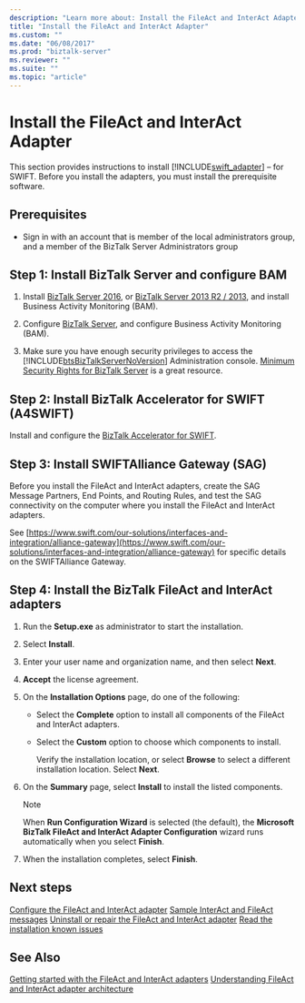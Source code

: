 ```yaml
---
description: "Learn more about: Install the FileAct and InterAct Adapter"
title: "Install the FileAct and InterAct Adapter"
ms.custom: ""
ms.date: "06/08/2017"
ms.prod: "biztalk-server"
ms.reviewer: ""
ms.suite: ""
ms.topic: "article"
---
```

# Install the FileAct and InterAct Adapter
This section provides instructions to install [!INCLUDE[swift_adapter](../../includes/swift-adapter-md.md)] – for SWIFT. Before you install the adapters, you must install the prerequisite software.

## Prerequisites

* Sign in with an account that is member of the local administrators group, and a member of the BizTalk Server Administrators group

## Step 1: Install BizTalk Server and configure BAM

1. Install [BizTalk Server 2016](../../install-and-config-guides/biztalk-server-2016-what-s-new-and-installation.md), or [BizTalk Server 2013 R2 / 2013](../../install-and-config-guides/biztalk-server-2013-and-2013-r2-what-s-new-install-and-upgrade.md), and install Business Activity Monitoring (BAM).

2. Configure [BizTalk Server](../../install-and-config-guides/configure-biztalk-server.md), and configure Business Activity Monitoring (BAM).

3. Make sure you have enough security privileges to access the [!INCLUDE[btsBizTalkServerNoVersion](../../includes/btsbiztalkservernoversion-md.md)] Administration console. [Minimum Security Rights for BizTalk Server](https://social.technet.microsoft.com/wiki/contents/articles/24590.minimum-security-rights-for-biztalk-server-2006-to-2016.aspx) is a great resource.

## Step 2: Install BizTalk Accelerator for SWIFT (A4SWIFT)

Install and configure the [BizTalk Accelerator for SWIFT](../../adapters-and-accelerators/accelerator-swift/install-configure-and-deploy-the-biztalk-accelerator-for-swift.md).


## Step 3: Install SWIFTAlliance Gateway (SAG)
 Before you install the FileAct and InterAct adapters, create the SAG Message Partners, End Points, and Routing Rules, and test the SAG connectivity on the computer where you install the FileAct and InterAct adapters.

See [https://www.swift.com/our-solutions/interfaces-and-integration/alliance-gateway](https://www.swift.com/our-solutions/interfaces-and-integration/alliance-gateway) for specific details on the SWIFTAlliance Gateway.

## Step 4: Install the BizTalk FileAct and InterAct adapters

1. Run the **Setup.exe** as administrator to start the installation.

2. Select **Install**.

3. Enter your user name and organization name, and then select **Next**.

4. **Accept** the license agreement.

5. On the **Installation Options** page, do one of the following:

   - Select the **Complete** option to install all components of the FileAct and InterAct adapters.

   - Select the **Custom** option to choose which components to install.

     Verify the installation location, or select **Browse** to select a different installation location. Select **Next**.

6. On the **Summary** page, select **Install** to install the listed components.

   > [!NOTE]
   >  When **Run Configuration Wizard** is selected (the default), the **Microsoft BizTalk FileAct and InterAct Adapter Configuration** wizard runs automatically when you select **Finish**.

7. When the installation completes, select **Finish**.

## Next steps

[Configure the FileAct and InterAct adapter](../../adapters-and-accelerators/fileact-interact/configure-the-fileact-and-interact-adapter.md)
[Sample InterAct and FileAct messages](../../adapters-and-accelerators/fileact-interact/sample-interact-and-fileact-messages.md)
[Uninstall or repair the FileAct and InterAct adapter](../../adapters-and-accelerators/fileact-interact/uninstall-or-repair-the-fileact-and-interact-adapter.md)
[Read the installation known issues](../../adapters-and-accelerators/fileact-interact/read-the-installation-known-issues.md)

## See Also
[Getting started with the FileAct and InterAct adapters](../../adapters-and-accelerators/fileact-interact/getting-started-with-the-fileact-and-interact-adapters.md)
[Understanding FileAct and InterAct adapter architecture](../../adapters-and-accelerators/fileact-interact/understanding-fileact-and-interact-adapter-architecture.md)
